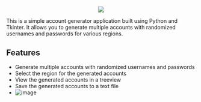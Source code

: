 # 
<p align="center">
  <img src="https://github.com/Kirbyy1/riot-account-generator/blob/main/assets/rglogo.png" />
</p>


This is a simple account generator application built using Python and Tkinter. It allows you to generate multiple accounts with randomized usernames and passwords for various regions.

## Features

-   Generate multiple accounts with randomized usernames and passwords
-   Select the region for the generated accounts
-   View the generated accounts in a treeview
-   Save the generated accounts to a text file
- ![image](https://github.com/Kirbyy1/riot-account-generator/blob/main/image.png)


